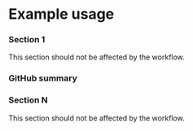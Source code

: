 # Example usage 

### Section 1
This section should not be affected by the workflow.

### GitHub summary
<!--REPO-SUMMARY-->

### Section N
This section should not be affected by the workflow.
